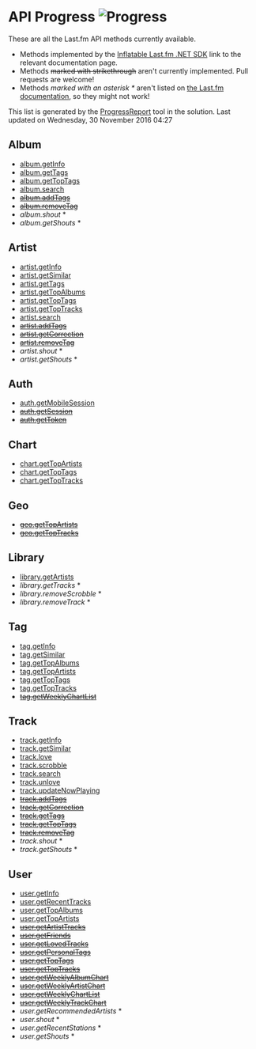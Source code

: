 # API Progress ![Progress](http://progressed.io/bar/79)

These are all the Last.fm API methods currently available.

- Methods implemented by the [Inflatable Last.fm .NET SDK](https://github.com/inflatablefriends/lastfm) link to the relevant documentation page.
- Methods ~~marked with strikethrough~~ aren't currently implemented. Pull requests are welcome!
- Methods _marked with an asterisk \*_ aren't listed on [the Last.fm documentation](http://www.last.fm/api), so they might not work!

This list is generated by the [ProgressReport](src/IF.Lastfm.ProgressReport) tool in the solution. Last updated on Wednesday, 30 November 2016 04:27

## Album

- [album.getInfo](http://www.last.fm/api/show/album.getInfo)
- [album.getTags](http://www.last.fm/api/show/album.getTags)
- [album.getTopTags](http://www.last.fm/api/show/album.getTopTags)
- [album.search](http://www.last.fm/api/show/album.search)
- ~~[album.addTags](http://www.last.fm/api/show/album.addTags)~~
- ~~[album.removeTag](http://www.last.fm/api/show/album.removeTag)~~
- _album.shout_ \*
- _album.getShouts_ \*

## Artist

- [artist.getInfo](http://www.last.fm/api/show/artist.getInfo)
- [artist.getSimilar](http://www.last.fm/api/show/artist.getSimilar)
- [artist.getTags](http://www.last.fm/api/show/artist.getTags)
- [artist.getTopAlbums](http://www.last.fm/api/show/artist.getTopAlbums)
- [artist.getTopTags](http://www.last.fm/api/show/artist.getTopTags)
- [artist.getTopTracks](http://www.last.fm/api/show/artist.getTopTracks)
- [artist.search](http://www.last.fm/api/show/artist.search)
- ~~[artist.addTags](http://www.last.fm/api/show/artist.addTags)~~
- ~~[artist.getCorrection](http://www.last.fm/api/show/artist.getCorrection)~~
- ~~[artist.removeTag](http://www.last.fm/api/show/artist.removeTag)~~
- _artist.shout_ \*
- _artist.getShouts_ \*

## Auth

- [auth.getMobileSession](http://www.last.fm/api/show/auth.getMobileSession)
- ~~[auth.getSession](http://www.last.fm/api/show/auth.getSession)~~
- ~~[auth.getToken](http://www.last.fm/api/show/auth.getToken)~~

## Chart

- [chart.getTopArtists](http://www.last.fm/api/show/chart.getTopArtists)
- [chart.getTopTags](http://www.last.fm/api/show/chart.getTopTags)
- [chart.getTopTracks](http://www.last.fm/api/show/chart.getTopTracks)

## Geo

- ~~[geo.getTopArtists](http://www.last.fm/api/show/geo.getTopArtists)~~
- ~~[geo.getTopTracks](http://www.last.fm/api/show/geo.getTopTracks)~~

## Library

- [library.getArtists](http://www.last.fm/api/show/library.getArtists)
- _library.getTracks_ \*
- _library.removeScrobble_ \*
- _library.removeTrack_ \*

## Tag

- [tag.getInfo](http://www.last.fm/api/show/tag.getInfo)
- [tag.getSimilar](http://www.last.fm/api/show/tag.getSimilar)
- [tag.getTopAlbums](http://www.last.fm/api/show/tag.getTopAlbums)
- [tag.getTopArtists](http://www.last.fm/api/show/tag.getTopArtists)
- [tag.getTopTags](http://www.last.fm/api/show/tag.getTopTags)
- [tag.getTopTracks](http://www.last.fm/api/show/tag.getTopTracks)
- ~~[tag.getWeeklyChartList](http://www.last.fm/api/show/tag.getWeeklyChartList)~~

## Track

- [track.getInfo](http://www.last.fm/api/show/track.getInfo)
- [track.getSimilar](http://www.last.fm/api/show/track.getSimilar)
- [track.love](http://www.last.fm/api/show/track.love)
- [track.scrobble](http://www.last.fm/api/show/track.scrobble)
- [track.search](http://www.last.fm/api/show/track.search)
- [track.unlove](http://www.last.fm/api/show/track.unlove)
- [track.updateNowPlaying](http://www.last.fm/api/show/track.updateNowPlaying)
- ~~[track.addTags](http://www.last.fm/api/show/track.addTags)~~
- ~~[track.getCorrection](http://www.last.fm/api/show/track.getCorrection)~~
- ~~[track.getTags](http://www.last.fm/api/show/track.getTags)~~
- ~~[track.getTopTags](http://www.last.fm/api/show/track.getTopTags)~~
- ~~[track.removeTag](http://www.last.fm/api/show/track.removeTag)~~
- _track.shout_ \*
- _track.getShouts_ \*

## User

- [user.getInfo](http://www.last.fm/api/show/user.getInfo)
- [user.getRecentTracks](http://www.last.fm/api/show/user.getRecentTracks)
- [user.getTopAlbums](http://www.last.fm/api/show/user.getTopAlbums)
- [user.getTopArtists](http://www.last.fm/api/show/user.getTopArtists)
- ~~[user.getArtistTracks](http://www.last.fm/api/show/user.getArtistTracks)~~
- ~~[user.getFriends](http://www.last.fm/api/show/user.getFriends)~~
- ~~[user.getLovedTracks](http://www.last.fm/api/show/user.getLovedTracks)~~
- ~~[user.getPersonalTags](http://www.last.fm/api/show/user.getPersonalTags)~~
- ~~[user.getTopTags](http://www.last.fm/api/show/user.getTopTags)~~
- ~~[user.getTopTracks](http://www.last.fm/api/show/user.getTopTracks)~~
- ~~[user.getWeeklyAlbumChart](http://www.last.fm/api/show/user.getWeeklyAlbumChart)~~
- ~~[user.getWeeklyArtistChart](http://www.last.fm/api/show/user.getWeeklyArtistChart)~~
- ~~[user.getWeeklyChartList](http://www.last.fm/api/show/user.getWeeklyChartList)~~
- ~~[user.getWeeklyTrackChart](http://www.last.fm/api/show/user.getWeeklyTrackChart)~~
- _user.getRecommendedArtists_ \*
- _user.shout_ \*
- _user.getRecentStations_ \*
- _user.getShouts_ \*

